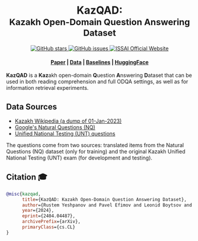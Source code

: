 <h1 align="center">KazQAD:<br><small>Kazakh Open-Domain Question Answering Dataset</small></h1>


<p align="center">
  <a href="https://github.com/IS2AI/KazQAD/stargazers">
    <img src="https://img.shields.io/github/stars/IS2AI/KazQAD.svg?colorA=orange&colorB=orange&logo=github"
         alt="GitHub stars">
  </a>
  <a href="https://github.com/IS2AI/KazQAD/issues">
    <img src="https://img.shields.io/github/issues/IS2AI/KazQAD.svg"
         alt="GitHub issues">
  </a>
  <a href="https://issai.nu.edu.kz">
    <img src="https://img.shields.io/static/v1?label=ISSAI&amp;message=official site&amp;color=blue&amp"
         alt="ISSAI Official Website">
  </a>
</p>

<h4 align="center">
    <p>
        <a href="https://arxiv.org/abs/2404.04487">Paper</a> |
        <a href="#-data">Data</a> |
        <a href="#-baselines">Baselines</a> |
        <a href="https://huggingface.co/datasets/issai/kazqad">HuggingFace</a>
    </p>
</h4>

**KazQAD** is a **Kaz**akh open-domain **Q**uestion **A**nswering **D**ataset
that can be used in both reading comprehension and full ODQA settings, as well as for information retrieval experiments.

## Data Sources
- [Kazakh Wikipedia (a dump of 01-Jan-2023)](https://dumps.wikimedia.org/kkwiki)
- [Google's Natural Questions (NQ)](https://github.com/google-research-datasets/natural-questions)
- [Unified National Testing (UNT) questions](https://egov.kz/cms/en/articles/about_ent) 


The questions come from two sources: translated items from the Natural Questions (NQ) dataset (only for training) and 
the original Kazakh Unified National Testing (UNT) exam (for development and testing).


## Citation 🎓
```bibtex
@misc{kazqad,
      title={KazQAD: Kazakh Open-Domain Question Answering Dataset}, 
      author={Rustem Yeshpanov and Pavel Efimov and Leonid Boytsov and Ardak Shalkarbayuli and Pavel Braslavski},
      year={2024},
      eprint={2404.04487},
      archivePrefix={arXiv},
      primaryClass={cs.CL}
}
```

